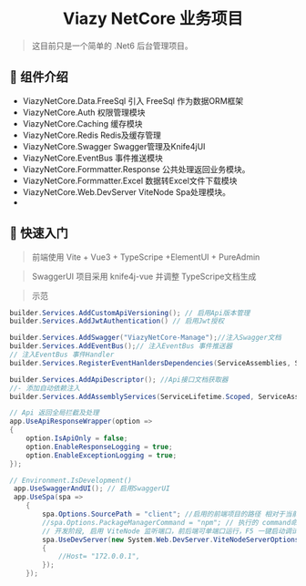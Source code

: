 <h1 align="center"> Viazy NetCore 业务项目</h1>

> 这目前只是一个简单的 .Net6 后台管理项目。

## 🚩 组件介绍 
- ViazyNetCore.Data.FreeSql 引入 FreeSql 作为数据ORM框架
- ViazyNetCore.Auth 权限管理模块
- ViazyNetCore.Caching 缓存模块
- ViazyNetCore.Redis Redis及缓存管理
- ViazyNetCore.Swagger Swagger管理及Knife4jUI
- ViazyNetCore.EventBus 事件推送模块
- ViazyNetCore.Formmatter.Response 公共处理返回业务模块。
- ViazyNetCore.Formmatter.Excel 数据转Excel文件下载模块
- ViazyNetCore.Web.DevServer ViteNode Spa处理模块。
- 
## 🚀 快速入门

> 前端使用 Vite + Vue3 + TypeScripe +ElementUI + PureAdmin 

> SwaggerUI 项目采用 knife4j-vue 并调整 TypeScripe文档生成

> 示范

``` csharp
builder.Services.AddCustomApiVersioning(); // 启用Api版本管理
builder.Services.AddJwtAuthentication() // 启用Jwt授权

builder.Services.AddSwagger("ViazyNetCore-Manage");//注入Swagger文档
builder.Services.AddEventBus();// 注入EventBus 事件推送器
// 注入EventBus 事件Handler
builder.Services.RegisterEventHanldersDependencies(ServiceAssemblies, ServiceLifetime.Scoped);

builder.Services.AddApiDescriptor(); //Api接口文档获取器
//- 添加自动依赖注入
builder.Services.AddAssemblyServices(ServiceLifetime.Scoped, ServiceAssemblies);

// Api 返回全局拦截及处理
app.UseApiResponseWrapper(option =>
{
    option.IsApiOnly = false;
    option.EnableResponseLogging = true;
    option.EnableExceptionLogging = true;
});

// Environment.IsDevelopment()
 app.UseSwaggerAndUI(); // 启用SwaggerUI
 app.UseSpa(spa =>
    {
        spa.Options.SourcePath = "client"; //启用的前端项目的路径 相对于当前项目路径
        //spa.Options.PackageManagerCommand = "npm"; // 执行的 command命令
        // 开发阶段, 启用 ViteNode 监听端口，前后端可单端口运行，F5 一键启动调试。
        spa.UseDevServer(new System.Web.DevServer.ViteNodeServerOptions() 
        {
            //Host= "172.0.0.1",
        });
    });
```